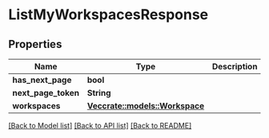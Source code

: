 # ListMyWorkspacesResponse

## Properties

Name | Type | Description | Notes
------------ | ------------- | ------------- | -------------
**has_next_page** | **bool** |  | 
**next_page_token** | **String** |  | 
**workspaces** | [**Vec<crate::models::Workspace>**](workspace.md) |  | 

[[Back to Model list]](../README.md#documentation-for-models) [[Back to API list]](../README.md#documentation-for-api-endpoints) [[Back to README]](../README.md)


